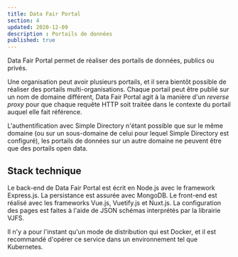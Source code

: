 ```yaml
---
title: Data Fair Portal
section: 4
updated: 2020-12-09
description : Portails de données
published: true
---
```


Data&nbsp;Fair Portal permet de réaliser des portails de données, publics ou privés.

Une organisation peut avoir plusieurs portails, et il sera bientôt possible de réaliser des portails multi-organisations. Chaque portail peut être publié sur un nom de domaine différent, Data&nbsp;Fair Portal agit à la manière d'un *reverse proxy* pour que chaque requête HTTP soit traitée dans le contexte du portail auquel elle fait référence.

L'authentification avec Simple Directory n'étant possible que sur le même domaine (ou sur un sous-domaine de celui pour lequel Simple Directory est configuré), les portails de données sur un autre domaine ne peuvent être que des portails open&nbsp;data.

## Stack technique

Le back-end de Data&nbsp;Fair Portal est écrit en Node.js avec le framework Express.js. La persistance est assurée avec MongoDB. Le front-end est réalisé avec les frameworks Vue.js, Vuetify.js et Nuxt.js. La configuration des pages est faites à l'aide de JSON schémas interprétés par la librairie VJFS.

Il n'y a pour l'instant qu'un mode de distribution qui est Docker, et il est recommandé d'opérer ce service dans un environnement tel que Kubernetes.
